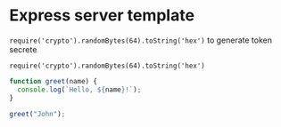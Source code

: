 # Express server template


`require('crypto').randomBytes(64).toString('hex')` to generate token secrete

```require('crypto').randomBytes(64).toString('hex')```


```javascript
function greet(name) {
  console.log(`Hello, ${name}!`);
}

greet("John");
```
